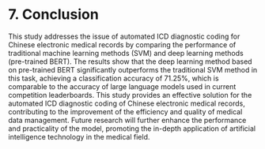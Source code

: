 # 7. Conclusion

This study addresses the issue of automated ICD diagnostic coding for Chinese electronic medical records by comparing the performance of traditional machine learning methods (SVM) and deep learning methods (pre-trained BERT). The results show that the deep learning method based on pre-trained BERT significantly outperforms the traditional SVM method in this task, achieving a classification accuracy of 71.25%, which is comparable to the accuracy of large language models used in current competition leaderboards. This study provides an effective solution for the automated ICD diagnostic coding of Chinese electronic medical records, contributing to the improvement of the efficiency and quality of medical data management. Future research will further enhance the performance and practicality of the model, promoting the in-depth application of artificial intelligence technology in the medical field.